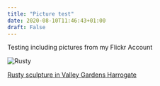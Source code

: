 ```yaml
---
title: "Picture test"
date: 2020-08-10T11:46:43+01:00
draft: False
---
```


Testing including pictures from my Flickr Account

![Rusty](https://live.staticflickr.com/65535/50179510847_75e14e6af9_b.jpg)

[Rusty sculpture in Valley Gardens Harrogate](https://www.flickr.com/photos/doodle_m/50179510847)

